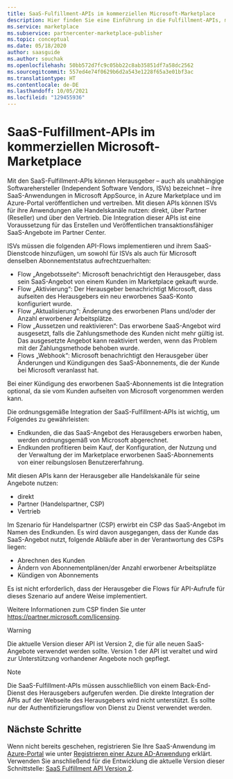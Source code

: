 ```yaml
---
title: SaaS-Fulfillment-APIs im kommerziellen Microsoft-Marketplace
description: Hier finden Sie eine Einführung in die Fulfillment-APIs, mit denen Sie Ihre SaaS-Angebote in Microsoft AppSource und in den Azure Marketplace integrieren können.
ms.service: marketplace
ms.subservice: partnercenter-marketplace-publisher
ms.topic: conceptual
ms.date: 05/18/2020
author: saasguide
ms.author: souchak
ms.openlocfilehash: 50bb572d7fc9c05bb22c8ab35851df7a58dc2562
ms.sourcegitcommit: 557ed4e74f0629b6d2a543e1228f65a3e01bf3ac
ms.translationtype: HT
ms.contentlocale: de-DE
ms.lasthandoff: 10/05/2021
ms.locfileid: "129455936"
---
```

# <a name="saas-fulfillment-apis-in-the-microsoft-commercial-marketplace"></a>SaaS-Fulfillment-APIs im kommerziellen Microsoft-Marketplace

Mit den SaaS-Fulfillment-APIs können Herausgeber – auch als unabhängige Softwarehersteller (Independent Software Vendors, ISVs) bezeichnet – ihre SaaS-Anwendungen in Microsoft AppSource, in Azure Marketplace und im Azure-Portal veröffentlichen und vertreiben. Mit diesen APIs können ISVs für ihre Anwendungen alle Handelskanäle nutzen: direkt, über Partner (Reseller) und über den Vertrieb.  Die Integration dieser APIs ist eine Voraussetzung für das Erstellen und Veröffentlichen transaktionsfähiger SaaS-Angebote im Partner Center.

ISVs müssen die folgenden API-Flows implementieren und ihrem SaaS-Dienstcode hinzufügen, um sowohl für ISVs als auch für Microsoft denselben Abonnementstatus aufrechtzuerhalten:

* Flow „Angebotsseite“:  Microsoft benachrichtigt den Herausgeber, dass sein SaaS-Angebot von einem Kunden im Marketplace gekauft wurde.
* Flow „Aktivierung“:  Der Herausgeber benachrichtigt Microsoft, dass aufseiten des Herausgebers ein neu erworbenes SaaS-Konto konfiguriert wurde.
* Flow „Aktualisierung“: Änderung des erworbenen Plans und/oder der Anzahl erworbener Arbeitsplätze.
* Flow „Aussetzen und reaktivieren“: Das erworbene SaaS-Angebot wird ausgesetzt, falls die Zahlungsmethode des Kunden nicht mehr gültig ist. Das ausgesetzte Angebot kann reaktiviert werden, wenn das Problem mit der Zahlungsmethode behoben wurde.
* Flows „Webhook“: Microsoft benachrichtigt den Herausgeber über Änderungen und Kündigungen des SaaS-Abonnements, die der Kunde bei Microsoft veranlasst hat.

Bei einer Kündigung des erworbenen SaaS-Abonnements ist die Integration optional, da sie vom Kunden aufseiten von Microsoft vorgenommen werden kann.

Die ordnungsgemäße Integration der SaaS-Fulfillment-APIs ist wichtig, um Folgendes zu gewährleisten:

* Endkunden, die das SaaS-Angebot des Herausgebers erworben haben, werden ordnungsgemäß von Microsoft abgerechnet.
* Endkunden profitieren beim Kauf, der Konfiguration, der Nutzung und der Verwaltung der im Marketplace erworbenen SaaS-Abonnements von einer reibungslosen Benutzererfahrung.

Mit diesen APIs kann der Herausgeber alle Handelskanäle für seine Angebote nutzen:

* direkt
* Partner (Handelspartner, CSP)
* Vertrieb

Im Szenario für Handelspartner (CSP) erwirbt ein CSP das SaaS-Angebot im Namen des Endkunden. Es wird davon ausgegangen, dass der Kunde das SaaS-Angebot nutzt, folgende Abläufe aber in der Verantwortung des CSPs liegen:

* Abrechnen des Kunden
* Ändern von Abonnementplänen/der Anzahl erworbener Arbeitsplätze
* Kündigen von Abonnements

Es ist nicht erforderlich, dass der Herausgeber die Flows für API-Aufrufe für dieses Szenario auf andere Weise implementiert.

Weitere Informationen zum CSP finden Sie unter https://partner.microsoft.com/licensing.

>[!Warning]
>Die aktuelle Version dieser API ist Version 2, die für alle neuen SaaS-Angebote verwendet werden sollte. Version 1 der API ist veraltet und wird zur Unterstützung vorhandener Angebote noch gepflegt.

>[!Note]
>Die SaaS-Fulfillment-APIs müssen ausschließlich von einem Back-End-Dienst des Herausgebers aufgerufen werden. Die direkte Integration der APIs auf der Webseite des Herausgebers wird nicht unterstützt. Es sollte nur der Authentifizierungsflow von Dienst zu Dienst verwendet werden.

## <a name="next-steps"></a>Nächste Schritte

Wenn nicht bereits geschehen, registrieren Sie Ihre SaaS-Anwendung im [Azure-Portal](https://ms.portal.azure.com) wie unter [Registrieren einer Azure AD-Anwendung](./pc-saas-registration.md) erklärt.  Verwenden Sie anschließend für die Entwicklung die aktuelle Version dieser Schnittstelle: [SaaS Fulfillment API Version 2](./pc-saas-fulfillment-api-v2.md).
